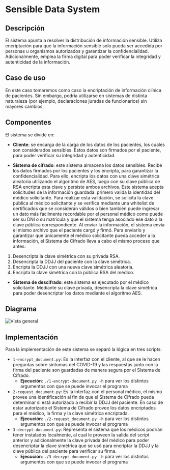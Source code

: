 # Sensible Data System

## Descripción

El sistema apunta a resolver la distribución de información sensible.
Utiliza encriptación para que la información sensible solo pueda ser accedida por personas u organismos autorizados y garantizar la confidencialidad. Adicionalmente, emplea la firma digital para poder verificar la integridad y autenticidad de la información.

## Caso de uso

En este caso tomaremos como caso la encriptación de información clínica de pacientes. Sin embargo, podría utilizarse en sistemas de distinta naturaleza (por ejemplo, declaraciones juradas de funcionarios) sin mayores cambios.

## Componentes

El sistema se divide en:

* **Cliente**: se encarga de la carga de los datos de los pacientes, los cuales son considerados sensibles. Estos datos son firmados por el paciente, para poder verificar su integridad y autenticidad.

* **Sistema de cifrado**: este sistema almacena los datos sensibles. Recibe los datos firmados por los pacientes y los encripta, para garantizar la confidencialidad. Para ello, encripta los datos con una clave simétrica aleatoria utilizando el algoritmo de AES, luego con su clave pública de RSA encripta esta clave y persiste ambos archivos.
Este sistema acepta solicitudes de la información guardada: primero valida la identidad del médico solicitante. Para realizar esta validación, se solicita la clave pública al médico solicitante y se verifica mediante una whitelist de certificados que se consideran válidos o bien también puede ingresar un dato más fácilmente recordable por el personal médico como puede ser su DNI o su matrícula y que el sistema tenga asociado ese dato a la clave pública correspondiente. Al enviar la información, el sistema envía el mismo archivo que el paciente cargó y firmó. Para enviarlo y garantizar que únicamente el médico solicitante pueda acceder a la información, el Sistema de Cifrado lleva a cabo el mismo proceso que antes:

1. Desencripta la clave simétrica con su privada RSA.
2. Desencripta la DDJJ del paciente con la clave simétrica.
3. Encripta la DDJJ con una nueva clave simétrica aleatoria.
4. Encripta la clave simétrica con la pública RSA del médico.

* **Sistema de descifrado**: este sistema es ejecutado por el médico solicitante. Mediante su clave privada, desencripta la clave simétrica para poder desencriptar los datos mediante el algoritmo AES.

## Diagrama

![Vista general](https://user-images.githubusercontent.com/19544797/102728307-e2934100-4309-11eb-84fb-b28d33ba835a.jpg)

## Implementación

Para la implementación de este sistema se separó la lógica en tres scripts:
* `1-encrypt_document.py`: Es la interfaz con el cliente, al que se le hacen preguntas sobre síntomas del COVID-19 y las respuestas junto con la firma del paciente son guardadas de manera segura por el Sistema de Cifrado.
  * **Ejecución**: `./1-encrypt-document.py -h` para ver los distintos argumentos con que se puede invocar el programa
* `2-request_document.py`: Es la interfaz con el personal médico, el mismo provee una identificación al fin de que el Sistema de Cifrado pueda determinar si está autorizado a recibir la DDJJ del paciente. En caso de estar autorizado el Sistema de Cifrado provee los datos encriptados para el médico, la firma y la clave simétrica encriptada.
  * **Ejecución**: `./2-request_document.py -h` para ver los distintos argumentos con que se puede invocar el programa
* `3-decrypt-document.py`: Representa el sistema que los médicos podrían tener instalados localmente, al cual le proveen la salida del script anterior y adicionalmente la clave privada del médico para poder desencriptar la clave simétrica que se usó para encriptar la DDJJ y la clave pública del paciente para verificar su firma.
  * **Ejecución**: `./3-decrypt-document.py -h` para ver los distintos argumentos con que se puede invocar el programa
